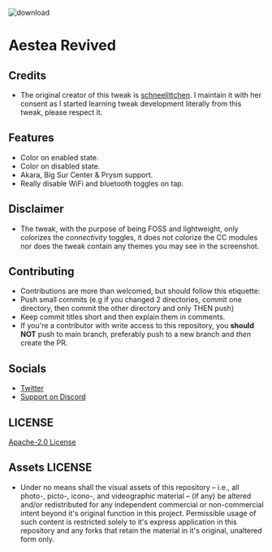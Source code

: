 ![download](https://twickd.com/images/c8577cb61e417dab355e253a0008628601232521.jpeg)

# Aestea Revived

## Credits

* The original creator of this tweak is [schneelittchen](https://github.com/schneelittchen). I maintain it with her consent as I started learning tweak development literally from this tweak, please respect it.

## Features

* Color on enabled state.
* Color on disabled state.
* Akara, Big Sur Center & Prysm support.
* Really disable WiFi and bluetooth toggles on tap.

## Disclaimer

*  The tweak, with the purpose of being FOSS and lightweight, only colorizes the *connectivity* toggles, it does not colorize the CC modules nor does the tweak contain any themes you may see in the screenshot.

## Contributing

* Contributions are more than welcomed, but should follow this etiquette:
* Push small commits (e.g if you changed 2 directories, commit one directory, then commit the other directory and only THEN push)
* Keep commit titles short and then explain them in comments.
* If you're a contributor with write access to this repository, you **should NOT** push to main branch, preferably push to a new branch and *then* create the PR.

##  Socials

* [Twitter](https://twitter.com/Lukii120)
* [Support on Discord](https://discord.gg/2y5uWhhNJu)

## LICENSE

[Apache-2.0 License](https://www.apache.org/licenses/LICENSE-2.0)

## Assets LICENSE

* Under no means shall the visual assets of this repository – i.e., all photo-, picto-, icono-, and videographic material – (if any) be altered and/or redistributed for any independent commercial or non-commercial intent beyond it's original function in this project. Permissible usage of such content is restricted solely to it's express application in this repository and any forks that retain the material in it's original, unaltered form only.
